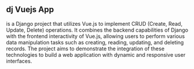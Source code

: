## dj Vuejs App 
is a Django project that utilizes Vue.js to implement CRUD (Create, Read, Update, Delete) operations. It combines the backend capabilities of Django with the frontend interactivity of Vue.js, allowing users to perform various data manipulation tasks such as creating, reading, updating, and deleting records. The project aims to demonstrate the integration of these technologies to build a web application with dynamic and responsive user interfaces.
